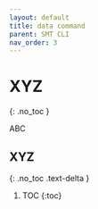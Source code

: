 ```yaml
---
layout: default
title: data command
parent: SMT CLI
nav_order: 3
---
```


# XYZ
{: .no_toc }

ABC

## XYZ
{: .no_toc .text-delta }

1. TOC
{:toc}
